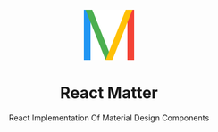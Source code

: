<p align="center">
  <img src="./docs/m.svg" alt="React Matter Logo" width="90" height="90">
</p>

<h1 align="center">React Matter</h1>

<p align="center">React Implementation Of Material Design Components</p>